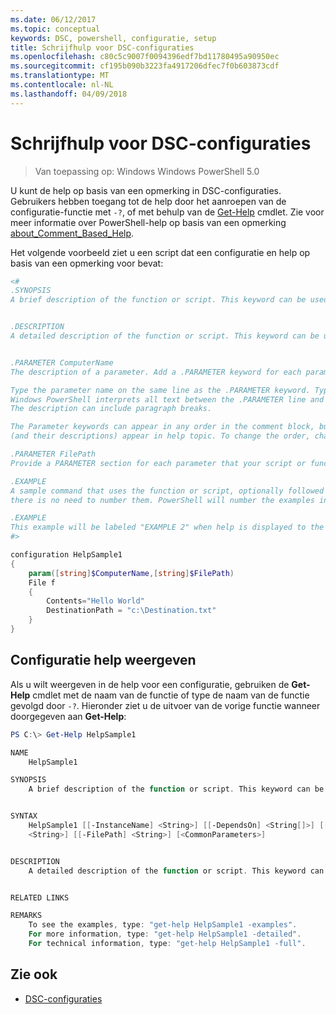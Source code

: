 ```yaml
---
ms.date: 06/12/2017
ms.topic: conceptual
keywords: DSC, powershell, configuratie, setup
title: Schrijfhulp voor DSC-configuraties
ms.openlocfilehash: c80c5c9007f0094396edf7bd11780495a90950ec
ms.sourcegitcommit: cf195b090b3223fa4917206dfec7f0b603873cdf
ms.translationtype: MT
ms.contentlocale: nl-NL
ms.lasthandoff: 04/09/2018
---
```

# <a name="writing-help-for-dsc-configurations"></a>Schrijfhulp voor DSC-configuraties

>Van toepassing op: Windows Windows PowerShell 5.0

U kunt de help op basis van een opmerking in DSC-configuraties. Gebruikers hebben toegang tot de help door het aanroepen van de configuratie-functie met `-?`, of met behulp van de [Get-Help](https://technet.microsoft.com/library/hh849696.aspx) cmdlet. Zie voor meer informatie over PowerShell-help op basis van een opmerking [about_Comment_Based_Help](https://technet.microsoft.com/library/hh847834.aspx).

Het volgende voorbeeld ziet u een script dat een configuratie en help op basis van een opmerking voor bevat:

```powershell
<#
.SYNOPSIS
A brief description of the function or script. This keyword can be used only once for each configuration.


.DESCRIPTION
A detailed description of the function or script. This keyword can be used only once for each configuration.


.PARAMETER ComputerName
The description of a parameter. Add a .PARAMETER keyword for each parameter in the function or script syntax.

Type the parameter name on the same line as the .PARAMETER keyword. Type the parameter description on the lines following the .PARAMETER keyword.
Windows PowerShell interprets all text between the .PARAMETER line and the next keyword or the end of the comment block as part of the parameter description.
The description can include paragraph breaks.

The Parameter keywords can appear in any order in the comment block, but the function or script syntax determines the order in which the parameters
(and their descriptions) appear in help topic. To change the order, change the syntax.

.PARAMETER FilePath
Provide a PARAMETER section for each parameter that your script or function accepts.

.EXAMPLE
A sample command that uses the function or script, optionally followed by sample output and a description. Repeat this keyword for each example. If you have multiple examples,
there is no need to number them. PowerShell will number the examples in help text.

.EXAMPLE
This example will be labeled "EXAMPLE 2" when help is displayed to the user.
#>

configuration HelpSample1
{
    param([string]$ComputerName,[string]$FilePath)
    File f
    {
        Contents="Hello World"
        DestinationPath = "c:\Destination.txt"
    }
}
```

## <a name="viewing-configuration-help"></a>Configuratie help weergeven

Als u wilt weergeven in de help voor een configuratie, gebruiken de **Get-Help** cmdlet met de naam van de functie of type de naam van de functie gevolgd door `-?`. Hieronder ziet u de uitvoer van de vorige functie wanneer doorgegeven aan **Get-Help**:

```powershell
PS C:\> Get-Help HelpSample1

NAME
    HelpSample1

SYNOPSIS
    A brief description of the function or script. This keyword can be used only once for each configuration.


SYNTAX
    HelpSample1 [[-InstanceName] <String>] [[-DependsOn] <String[]>] [[-OutputPath] <String>] [[-ConfigurationData] <Hashtable>] [[-ComputerName]
    <String>] [[-FilePath] <String>] [<CommonParameters>]


DESCRIPTION
    A detailed description of the function or script. This keyword can be used only once for each configuration.


RELATED LINKS

REMARKS
    To see the examples, type: "get-help HelpSample1 -examples".
    For more information, type: "get-help HelpSample1 -detailed".
    For technical information, type: "get-help HelpSample1 -full".
```

## <a name="see-also"></a>Zie ook
* [DSC-configuraties](configurations.md)